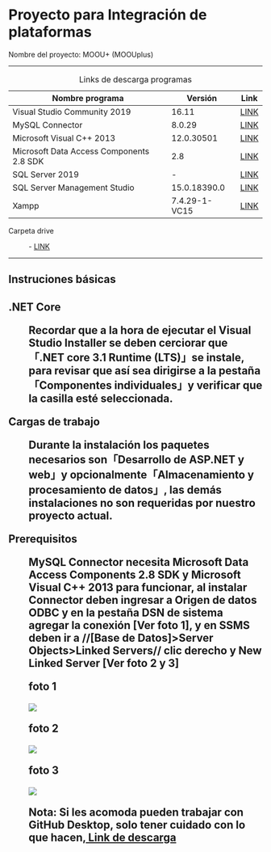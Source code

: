 <h1>Proyecto para Integración de plataformas</h1>

<p>Nombre del proyecto: MOOU+ (MOOUplus)<p>
<hr>

<table>
  <caption>Links de descarga programas</caption>
  <thead>
    <tr>
      <th>Nombre programa</th>
      <th>Versión</th>
      <th>Link</th>
    </tr>
  </thead>
  <tbody>
    <!-- Visual Studio 2019 -->
    <tr>
      <td>Visual Studio Community 2019</td>
      <td>16.11</td>
      <td><a href="https://drive.google.com/drive/folders/1oJJdjIEf9Ut2XkMDi604CdKXRf677eRq?usp=sharing" target="_blank">LINK</a></td>
    </tr>
    <!-- MySQL Connectos -->
    <tr>
      <td>MySQL Connector</td>
      <td>8.0.29</td>
      <td><a href="https://drive.google.com/file/d/1L5cI973VZbuOEX0dg2RgMVufCldVdLWu/view?usp=sharing" target="_blank">LINK</a></td>
    </tr>
    <!-- Prerequisito 1 -->
    <tr>
      <td>Microsoft Visual C++ 2013</td>
      <td>12.0.30501</td>
      <td><a href="https://drive.google.com/file/d/1x32tCSUMBar-wc5h2-NvUN1b-grH_bog/view?usp=sharing" target="_blank">LINK</a></td>
    </tr>
    <!-- Prerequisito 2 -->
    <tr>
      <td>Microsoft Data Access Components 2.8 SDK</td>
      <td>2.8</td>
      <td><a href="https://drive.google.com/file/d/1o7-7mX1nv_bbOFEvUSPTfSWhLUKHErGm/view?usp=sharing" target="_blank">LINK</a></td>
    </tr>
    <!-- SQL Server 2019 -->
    <tr>
      <td>SQL Server 2019</td>
      <td>-</td>
      <td><a href="https://drive.google.com/file/d/1Nm7KAWRn3ANE9pRnKb8Fibs_eZpi4uop/view?usp=sharing" target="_blank">LINK</a></td>
    </tr>
    <!-- SQL Server Management Studio -->
    <tr>
      <td>SQL Server Management Studio</td>
      <td>15.0.18390.0</td>
      <td><a href="https://drive.google.com/file/d/1jpnPQfO2YuKSwFVfr_dzRLqJBsuIXFH5/view?usp=sharing" target="_blank">LINK</a></td>
    </tr>
    <!-- Xampp -->
    <tr>
      <td>Xampp</td>
      <td>7.4.29-1-VC15</td>
      <td><a href="https://drive.google.com/file/d/1ZreIc4XkLFW_0RXPJMjR3XYYLBTNL9V5/view?usp=sharing" target="_blank">LINK</a></td>
    </tr>
  </tbody>
</table>

<dl>
  <dt><p>Carpeta drive</p></dt>
  <dd><p>- <a href="https://drive.google.com/drive/folders/1wOnj8perfi1qiWLO5Q5xTsoOZFgVw5kL?usp=sharing"> LINK </a></p></dd>
</dl>
 
<hr>
<h2>Instruciones básicas<h2>
<dl>
  
  <dt><p>.NET Core</p></dt>
  <dd><p>Recordar que a la hora de ejecutar el Visual Studio Installer se deben cerciorar que「.NET core 3.1 Runtime (LTS)」se instale, para revisar que así sea dirigirse a la pestaña「Componentes individuales」y verificar que la casilla esté seleccionada.</p></dd>

  <dt><p>Cargas de trabajo</p></dt>
  <dd><p>Durante la instalación los paquetes necesarios son「Desarrollo de ASP.NET y web」y opcionalmente「Almacenamiento y procesamiento de datos」, las demás instalaciones no son requeridas por nuestro proyecto actual.</p></dd>
  
  <dt><p>Prerequisitos</p><dt>
  <dd><p>MySQL Connector necesita Microsoft Data Access Components 2.8 SDK y Microsoft Visual C++ 2013 para funcionar, al instalar Connector deben ingresar a Origen de datos ODBC y en la pestaña DSN de sistema agregar la conexión [Ver foto 1], y en SSMS deben ir a //[Base de Datos]>Server Objects>Linked Servers// clic derecho y New Linked Server [Ver foto 2 y 3]</p><dd>
  
  
  <p> foto 1</p>
  <img src="https://imgur.com/a/5iD0JZt"/>
  
  <p> foto 2</p>
  <img src="https://imgur.com/a/bgPUdGE"/>
  
  <p> foto 3</p>
  <img src="https://imgur.com/a/5iD0JZt"/>
  
  <p>Nota: Si les acomoda pueden trabajar con GitHub Desktop, solo tener cuidado con lo que hacen,<a href="https://desktop.github.com" target="_blank"> Link de descarga</a></p>
</dl>
  
  
